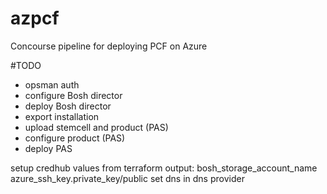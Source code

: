 # azpcf
Concourse pipeline for deploying PCF on Azure


#TODO
- opsman auth
- configure Bosh director
- deploy Bosh director
- export installation
- upload stemcell and product (PAS)
- configure product (PAS)
- deploy PAS

setup credhub values from terraform output:
bosh_storage_account_name
azure_ssh_key.private_key/public
set dns in dns provider